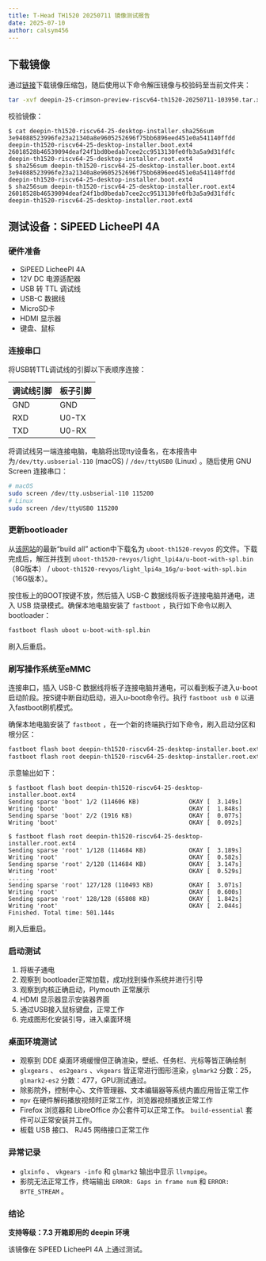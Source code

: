 ```yaml
---
title: T-Head TH1520 20250711 镜像测试报告
date: 2025-07-10
author: calsym456
---
```


## 下载镜像

通过[链接](https://ci.deepin.com/repo/deepin/deepin-ports/cdimage/20250711/riscv64/deepin-25-crimson-preview-riscv64-th1520-20250711-103950.tar.xz)下载镜像压缩包，随后使用以下命令解压镜像与校验码至当前文件夹：

```bash
tar -xvf deepin-25-crimson-preview-riscv64-th1520-20250711-103950.tar.xz
```

校验镜像：

```
$ cat deepin-th1520-riscv64-25-desktop-installer.sha256sum
3e94088523996fe23a21340a8e9605252696f75bb6896eed451e0a541140ffdd  deepin-th1520-riscv64-25-desktop-installer.boot.ext4
26018528b46539094deaf24f1bd0bedab7cee2cc9513130fe0fb3a5a9d31fdfc  deepin-th1520-riscv64-25-desktop-installer.root.ext4
$ sha256sum deepin-th1520-riscv64-25-desktop-installer.boot.ext4
3e94088523996fe23a21340a8e9605252696f75bb6896eed451e0a541140ffdd  deepin-th1520-riscv64-25-desktop-installer.boot.ext4
$ sha256sum deepin-th1520-riscv64-25-desktop-installer.root.ext4
26018528b46539094deaf24f1bd0bedab7cee2cc9513130fe0fb3a5a9d31fdfc  deepin-th1520-riscv64-25-desktop-installer.root.ext4
```

## 测试设备：SiPEED LicheePI 4A

### 硬件准备

- SiPEED LicheePI 4A
- 12V DC 电源适配器
- USB 转 TTL 调试线
- USB-C 数据线
- MicroSD卡
- HDMI 显示器
- 键盘、鼠标

### 连接串口

将USB转TTL调试线的引脚以下表顺序连接：

| 调试线引脚 | 板子引脚 |
| ---------- | -------- |
| GND        | GND      |
| RXD        | U0-TX    |
| TXD        | U0-RX    |

将调试线另一端连接电脑，电脑将出现tty设备名，在本报告中为`/dev/tty.usbserial-110` (macOS) / `/dev/ttyUSB0` (Linux) 。随后使用 GNU Screen 连接串口：

```bash
# macOS
sudo screen /dev/tty.usbserial-110 115200
# Linux
sudo screen /dev/ttyUSB0 115200
```

### 更新bootloader

从[该网站](https://github.com/deepin-community/deepin-riscv-kernel/actions)的最新“build all” action中下载名为 `uboot-th1520-revyos` 的文件。下载完成后，解压并找到 `uboot-th1520-revyos/light_lpi4a/u-boot-with-spl.bin` （8G版本） / `uboot-th1520-revyos/light_lpi4a_16g/u-boot-with-spl.bin` （16G版本）。

按住板上的BOOT按键不放，然后插入 USB-C 数据线将板子连接电脑并通电，进入 USB 烧录模式。确保本地电脑安装了 `fastboot` ，执行如下命令以刷入bootloader：

```bash
fastboot flash uboot u-boot-with-spl.bin
```

刷入后重启。

### 刷写操作系统至eMMC

连接串口，插入 USB-C 数据线将板子连接电脑并通电，可以看到板子进入u-boot启动阶段。按S键中断自动启动，进入u-boot命令行。执行 `fastboot usb 0` 以进入fastboot刷机模式。

确保本地电脑安装了 `fastboot` ，在一个新的终端执行如下命令，刷入启动分区和根分区：

```bash
fastboot flash boot deepin-th1520-riscv64-25-desktop-installer.boot.ext4
fastboot flash root deepin-th1520-riscv64-25-desktop-installer.root.ext4
```

示意输出如下：

```
$ fastboot flash boot deepin-th1520-riscv64-25-desktop-installer.boot.ext4
Sending sparse 'boot' 1/2 (114606 KB)              OKAY [  3.149s]
Writing 'boot'                                     OKAY [  1.848s]
Sending sparse 'boot' 2/2 (1916 KB)                OKAY [  0.077s]
Writing 'boot'                                     OKAY [  0.092s]

$ fastboot flash root deepin-th1520-riscv64-25-desktop-installer.root.ext4
Sending sparse 'root' 1/128 (114684 KB)            OKAY [  3.189s]
Writing 'root'                                     OKAY [  0.582s]
Sending sparse 'root' 2/128 (114684 KB)            OKAY [  3.147s]
Writing 'root'                                     OKAY [  0.529s]
......
Sending sparse 'root' 127/128 (110493 KB)          OKAY [  3.071s]
Writing 'root'                                     OKAY [  0.600s]
Sending sparse 'root' 128/128 (65808 KB)           OKAY [  1.842s]
Writing 'root'                                     OKAY [  2.044s]
Finished. Total time: 501.144s
```

刷入后重启。

### 启动测试

1. 将板子通电
2. 观察到 bootloader正常加载，成功找到操作系统并进行引导
3. 观察到内核正确启动，Plymouth 正常展示
4. HDMI 显示器显示安装器界面
5. 通过USB接入鼠标键盘，正常工作
6. 完成图形化安装引导，进入桌面环境

### 桌面环境测试

- 观察到 DDE 桌面环境缓慢但正确渲染，壁纸、任务栏、光标等皆正确绘制
- `glxgears` 、 `es2gears` 、`vkgears` 皆正常进行图形渲染，`glmark2` 分数：25，`glmark2-es2` 分数：477，GPU测试通过。
- 除影院外，控制中心、文件管理器、文本编辑器等系统内置应用皆正常工作
- `mpv` 在硬件解码播放视频时正常工作，浏览器视频播放正常工作
- Firefox 浏览器和 LibreOffice 办公套件可以正常工作。 `build-essential` 套件可以正常安装并工作。
- 板载 USB 接口、 RJ45 网络接口正常工作

### 异常记录

- `glxinfo` 、 `vkgears -info` 和 `glmark2` 输出中显示 `llvmpipe`。
- 影院无法正常工作，终端输出 `ERROR: Gaps in frame num` 和 `ERROR: BYTE_STREAM` 。

### 结论

**支持等级：7.3 开箱即用的 deepin 环境**

该镜像在 SiPEED LicheePI 4A 上通过测试。
